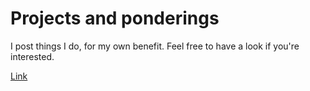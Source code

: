 # Projects and ponderings
I post things I do, for my own benefit. Feel free to have a look if you're interested.

[Link](https://marko.github.io/projects-and-ponderings)
